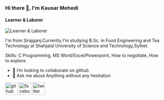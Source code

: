 ### Hi there 👋, I'm Kausar Mehedi
#### Learner & Laborer
![Learner & Laborer](https://scontent.fdac116-1.fna.fbcdn.net/v/t39.30808-6/fr/cp0/e15/q65/273507881_2085939138229309_6819943494166045294_n.jpg?_nc_cat=105&ccb=1-5&_nc_sid=110474&efg=eyJpIjoiYiJ9&_nc_eui2=AeFruIg7q0Lk-n1n6v6yuVAs9HWhVVMDkKP0daFVUwOQo1GUKZGFB4GmAdZPsRrq35L44zGydf3V2OwL_CUGp4GZ&_nc_ohc=_Fje8zoF4zkAX8LSxKs&_nc_zt=23&_nc_ht=scontent.fdac116-1.fna&oh=00_AT_aPA_v7wNzDFSD_NfbmTMXSMWiSX2xP4jZIdMo8awx_g&oe=62059D8B)

I'm from Sirajganj.Currently I'm studying B.Sc. in Food Engineering and Tea Technology at Shahjalal University of Science and Technology,Sylhet.

Skills: C Programming, MS Word/Excel/Powerpoint, How to negotiate, How to explore 

- 👯 I’m looking to collaborate on github 
- 💬 Ask me about Anything without any hesitation 


[<img src='https://cdn.jsdelivr.net/npm/simple-icons@3.0.1/icons/github.svg' alt='github' height='40'>](https://github.com/KausarMehedi)  [<img src='https://cdn.jsdelivr.net/npm/simple-icons@3.0.1/icons/facebook.svg' alt='facebook' height='40'>](https://www.facebook.com/KausarMehedi1)  [<img src='https://cdn.jsdelivr.net/npm/simple-icons@3.0.1/icons/twitter.svg' alt='twitter' height='40'>](https://twitter.com/KausarMehedi1)  


